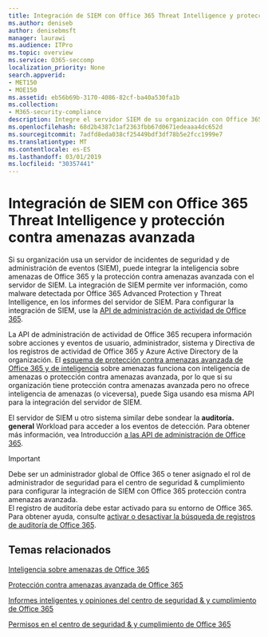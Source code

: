 ```yaml
---
title: Integración de SIEM con Office 365 Threat Intelligence y protección contra amenazas avanzada
ms.author: deniseb
author: denisebmsft
manager: laurawi
ms.audience: ITPro
ms.topic: overview
ms.service: O365-seccomp
localization_priority: None
search.appverid:
- MET150
- MOE150
ms.assetid: eb56b69b-3170-4086-82cf-ba40a530fa1b
ms.collection:
- M365-security-compliance
description: Integre el servidor SIEM de su organización con Office 365 Threat Intelligence y la protección contra amenazas avanzada con la API de administración de actividad de Office 365.
ms.openlocfilehash: 68d2b4387c1af2363fbb67d0671edeaaa4dc652d
ms.sourcegitcommit: 7adfd8eda038cf25449bdf3df78b5e2fcc1999e7
ms.translationtype: MT
ms.contentlocale: es-ES
ms.lasthandoff: 03/01/2019
ms.locfileid: "30357441"
---
```

# <a name="siem-integration-with-office-365-threat-intelligence-and-advanced-threat-protection"></a>Integración de SIEM con Office 365 Threat Intelligence y protección contra amenazas avanzada

Si su organización usa un servidor de incidentes de seguridad y de administración de eventos (SIEM), puede integrar la inteligencia sobre amenazas de Office 365 y la protección contra amenazas avanzada con el servidor de SIEM. La integración de SIEM permite ver información, como malware detectada por Office 365 Advanced Protection y Threat Intelligence, en los informes del servidor de SIEM. Para configurar la integración de SIEM, use la [API de administración de actividad de Office 365](https://docs.microsoft.com/office/office-365-management-api/office-365-management-activity-api-reference). 

La API de administración de actividad de Office 365 recupera información sobre acciones y eventos de usuario, administrador, sistema y Directiva de los registros de actividad de Office 365 y Azure Active Directory de la organización. El [esquema de protección contra amenazas avanzada de Office 365 y de inteligencia](https://docs.microsoft.com/office/office-365-management-api/office-365-management-activity-api-schema#office-365-advanced-threat-protection-and-threat-intelligence-schema) sobre amenazas funciona con inteligencia de amenazas o protección contra amenazas avanzada, por lo que si su organización tiene protección contra amenazas avanzada pero no ofrece inteligencia de amenazas (o viceversa), puede Siga usando esa misma API para la integración del servidor de SIEM. 

El servidor de SIEM u otro sistema similar debe sondear la **auditoría. general** Workload para acceder a los eventos de detección. Para obtener más información, vea Introducción [a las API de administración de Office 365](https://docs.microsoft.com/office/office-365-management-api/get-started-with-office-365-management-apis). 

> [!IMPORTANT]
> Debe ser un administrador global de Office 365 o tener asignado el rol de administrador de seguridad para el centro de seguridad & cumplimiento para configurar la integración de SIEM con Office 365 protección contra amenazas avanzada.<br/>El registro de auditoría debe estar activado para su entorno de Office 365. Para obtener ayuda, consulte [activar o desactivar la búsqueda de registros de auditoría de Office 365](turn-audit-log-search-on-or-off.md).

## <a name="related-topics"></a>Temas relacionados

[Inteligencia sobre amenazas de Office 365](office-365-ti.md)

[Protección contra amenazas avanzada de Office 365](office-365-atp.md)

[Informes inteligentes y opiniones del centro de seguridad &amp; y cumplimiento de Office 365](reports-and-insights-in-security-and-compliance.md)
  
[Permisos en el centro de seguridad &amp; y cumplimiento de Office 365](permissions-in-the-security-and-compliance-center.md)
  


